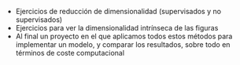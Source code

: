 * Ejercicios de reducción de dimensionalidad (supervisados y no supervisados)
* Ejercicios para ver la dimensionalidad intrínseca de las figuras
* Al final un proyecto en el que aplicamos todos estos métodos para implementar un modelo, y comparar los resultados, sobre todo en términos de coste computacional

